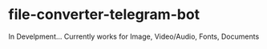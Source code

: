 # file-converter-telegram-bot

In Develpment...
Currently works for Image, Video/Audio, Fonts, Documents
